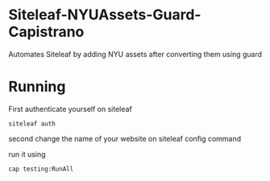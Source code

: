 # Siteleaf-NYUAssets-Guard-Capistrano
Automates Siteleaf by adding NYU assets after converting them using guard

# Running

First authenticate yourself on siteleaf

	siteleaf auth

second change the name of your website on siteleaf config <name> command

run it using

	cap testing:RunAll
